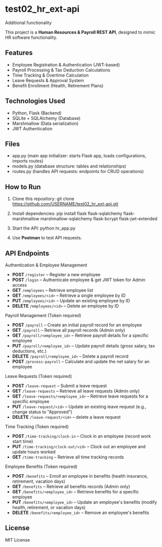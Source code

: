 # test02_hr_ext-api
 Additional functionality
 
This project is a **Human Resources & Payroll REST API**, designed to mimic HR software functionality.

## Features
- Employee Registration & Authentication (JWT-based)  
- Payroll Processing & Tax Deduction Calculations  
- Time Tracking & Overtime Calculation  
- Leave Requests & Approval System  
- Benefit Enrollment (Health, Retirement Plans)  

## Technologies Used
- Python, Flask (Backend)
- SQLite + SQLAlchemy (Database)
- Marshmallow (Data serialization)
- JWT Authentication

## Files
- app.py (main app initializer:	starts Flask app, loads configurations, imports routes)
- models.py	(database structure: tables and relationships)
- routes.py	(handles API requests: endpoints for CRUD operations)

## How to Run
1. Clone this repository: 
git clone https://github.com/USERNAME/test02_hr_ext-api.git

2. Install dependencies: 
pip install flask flask-sqlalchemy flask-marshmallow marshmallow-sqlalchemy flask-bcrypt flask-jwt-extended

3. Start the API:
python hr_app.py

4. Use **Postman** to test API requests.

## API Endpoints
Authentication & Employee Management
- **POST** `/register` – Register a new employee
- **POST** `/login` – Authenticate employee & get JWT token for Admin access
- **GET** `/employees` – Retrieve employee list
- **GET** `/employees/<id>` – Retrieve a single employee by ID
- **PUT** `/employees/<id>` – Update an existing employee by ID
- **DELETE** `/employees/<id>` – Delete an employee by ID

Payroll Management (Token required)
- **POST** `/payroll` – Create an initial payroll record for an employee
- **GET** `/payroll` – Retrieve all payroll records (Admin only)
- **GET** `/payroll/<employee_id>` – Retrieve payroll details for a specific employee
- **PUT** `/payroll/<employee_id>` – Update payroll details (gross salary, tax deductions, etc.)
- **DELETE** `/payroll/<employee_id>` – Delete a payroll record
- **POST** `/process-payroll` – Calculate and update the net salary for an employee

Leave Requests (Token required)
- **POST** `/leave-request` – Submit a leave request
- **GET** `/leave-requests` – Retrieve all leave requests (Admin only)
- **GET** `/leave-requests/<employee_id>` – Retrieve leave requests for a specific employee
- **PUT** `/leave-request/<id>` – Update an existing leave request (e.g., change status to "Approved")
- **DELETE** `/leave-request/<id>` – delete a leave request

Time Tracking (Token required)
- **POST** `/time-tracking/clock-in` – Clock in an employee (record work start time)
- **PUT** `/time-tracking/clock-out/<id>` – Clock out an employee and update hours worked
- **GET** `/time-tracking` – Retrieve all time tracking records

Employee Benefits (Token required)
- **POST** `/benefits` – Enroll an employee in benefits (health insurance, retirement, vacation days)
- **GET** `/benefits` – Retrieve all benefits records (Admin only)
- **GET** `/benefits/<employee_id>` – Retrieve benefits for a specific employee
- **PUT** `/benefits/<employee_id>` – Update an employee's benefits (modify health, retirement, or vacation days)
- **DELETE** `/benefits/<employee_id>` – Remove an employee's benefits

## License
MIT License
